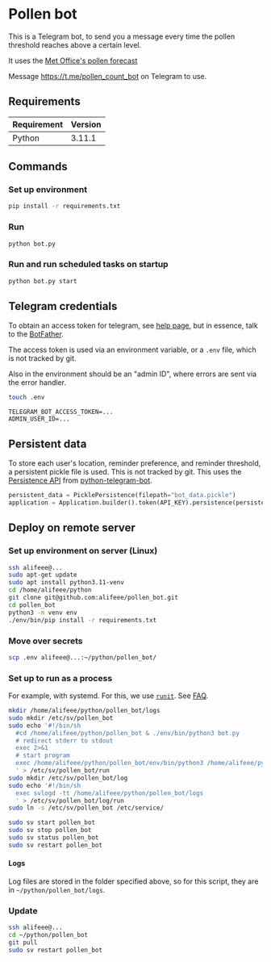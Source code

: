 # Pollen bot

This is a Telegram bot, to send you a message every time the pollen threshold reaches above a certain level.

It uses the [Met Office's pollen forecast](https://www.metoffice.gov.uk/weather/warnings-and-advice/seasonal-advice/pollen-forecast)

Message <https://t.me/pollen_count_bot> on Telegram to use.

## Requirements

| Requirement | Version |
| ----------- | ------- |
| Python      | 3.11.1  |

## Commands

### Set up environment

```bash
pip install -r requirements.txt
```

### Run

```bash
python bot.py
```

### Run and run scheduled tasks on startup

```bash
python bot.py start
```

## Telegram credentials

To obtain an access token for telegram, see [help page](https://github.com/python-telegram-bot/python-telegram-bot/wiki/Introduction-to-the-API), but in essence, talk to the [BotFather](https://t.me/botfather).

The access token is used via an environment variable, or a `.env` file, which is not tracked by git.

Also in the environment should be an "admin ID", where errors are sent via the error handler.

```bash
touch .env
```

```.env
TELEGRAM_BOT_ACCESS_TOKEN=...
ADMIN_USER_ID=...
```

## Persistent data

To store each user's location, reminder preference, and reminder threshold, a persistent pickle file is used. This is not tracked by git. This uses the [Persistence API](https://github.com/python-telegram-bot/python-telegram-bot/wiki/Making-your-bot-persistent) from [python-telegram-bot][ptb].

[ptb]: https://github.com/python-telegram-bot/python-telegram-bot/

```python
persistent_data = PicklePersistence(filepath="bot_data.pickle")
application = Application.builder().token(API_KEY).persistence(persistent_data).build()
```

## Deploy on remote server

### Set up environment on server (Linux)

```bash
ssh alifeee@...
sudo apt-get update
sudo apt install python3.11-venv
cd /home/alifeee/python
git clone git@github.com:alifeee/pollen_bot.git
cd pollen_bot
python3 -m venv env
./env/bin/pip install -r requirements.txt
```

### Move over secrets

```bash
scp .env alifeee@...:~/python/pollen_bot/
```

### Set up to run as a process

For example, with systemd. For this, we use [`runit`](https://smarden.org/runit/). See [FAQ](https://smarden.org/runit/faq).

```bash
mkdir /home/alifeee/python/pollen_bot/logs
sudo mkdir /etc/sv/pollen_bot
sudo echo '#!/bin/sh
  #cd /home/alifeee/python/pollen_bot & ./env/bin/python3 bot.py
  # redirect stderr to stdout
  exec 2>&1
  # start program
  exec /home/alifeee/python/pollen_bot/env/bin/python3 /home/alifeee/python/pollen_bot/bot.py
  ' > /etc/sv/pollen_bot/run
sudo mkdir /etc/sv/pollen_bot/log
sudo echo '#!/bin/sh
  exec svlogd -tt /home/alifeee/python/pollen_bot/logs
  ' > /etc/sv/pollen_bot/log/run
sudo ln -s /etc/sv/pollen_bot /etc/service/

sudo sv start pollen_bot
sudo sv stop pollen_bot
sudo sv status pollen_bot
sudo sv restart pollen_bot
```

#### Logs

Log files are stored in the folder specified above, so for this script, they are in `~/python/pollen_bot/logs`.

### Update

```bash
ssh alifeee@...
cd ~/python/pollen_bot
git pull
sudo sv restart pollen_bot
```

